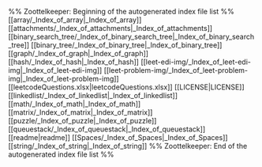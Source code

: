 %% Zoottelkeeper: Beginning of the autogenerated index file list  %%
 [[array/_Index_of_array|_Index_of_array]]
 [[attachments/_Index_of_attachments|_Index_of_attachments]]
 [[binary_search_tree/_Index_of_binary_search_tree|_Index_of_binary_search_tree]]
 [[binary_tree/_Index_of_binary_tree|_Index_of_binary_tree]]
 [[graph/_Index_of_graph|_Index_of_graph]]
 [[hash/_Index_of_hash|_Index_of_hash]]
 [[leet-edi-img/_Index_of_leet-edi-img|_Index_of_leet-edi-img]]
 [[leet-problem-img/_Index_of_leet-problem-img|_Index_of_leet-problem-img]]
 [[leetcodeQuestions.xlsx|leetcodeQuestions.xlsx]]
 [[LICENSE|LICENSE]]
 [[linkedlist/_Index_of_linkedlist|_Index_of_linkedlist]]
 [[math/_Index_of_math|_Index_of_math]]
 [[matrix/_Index_of_matrix|_Index_of_matrix]]
 [[puzzle/_Index_of_puzzle|_Index_of_puzzle]]
 [[queuestack/_Index_of_queuestack|_Index_of_queuestack]]
 [[readme|readme]]
 [[Spaces/_Index_of_Spaces|_Index_of_Spaces]]
 [[string/_Index_of_string|_Index_of_string]]
%% Zoottelkeeper: End of the autogenerated index file list  %%
